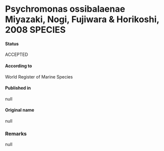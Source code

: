 # Psychromonas ossibalaenae Miyazaki, Nogi, Fujiwara & Horikoshi, 2008 SPECIES

#### Status
ACCEPTED

#### According to
World Register of Marine Species

#### Published in
null

#### Original name
null

### Remarks
null